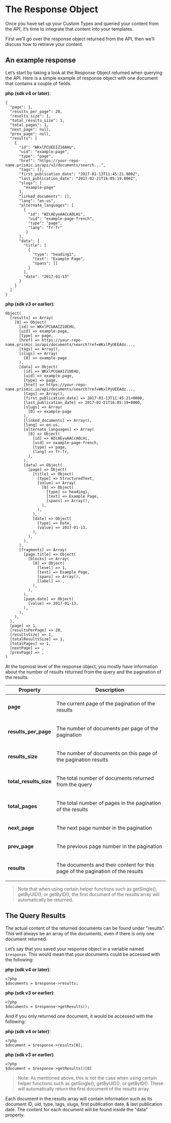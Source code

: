 # The Response Object

Once you have set up your Custom Types and queried your content from the API, it’s time to integrate that content into your templates.

First we’ll go over the response object returned from the API, then we’ll discuss how to retrieve your content.

## An example response

Let’s start by taking a look at the Response Object returned when querying the API. Here is a simple example of response object with one document that contains a couple of fields.

**php (sdk v4 or later)**:

```
{
  "page": 1,
  "results_per_page": 20,
  "results_size": 1,
  "total_results_size": 1,
  "total_pages": 1,
  "next_page": null,
  "prev_page": null,
  "results": [
    {
      "id": "WKxlPCUEEIZ10AHU",
      "uid": "example-page",
      "type": "page",
      "href": "https://your-repo-name.prismic.io/api/v2/documents/search...",
      "tags": [],
      "first_publication_date": "2017-01-13T11:45:21.000Z",
      "last_publication_date": "2017-02-21T16:05:19.000Z",
      "slugs": [
        "example-page"
      ],
      "linked_documents": [],
      "lang": "en-us",
      "alternate_languages": [
        {
          "id": "WZcAEyoAACcA0LHi",
          "uid": "example-page-french",
          "type": "page",
          "lang": "fr-fr"
         }
      ],
      "data": {
        "title": [
          {
            "type": "heading1",
            "text": "Example Page",
            "spans": []
          }
        ],
        "date": "2017-01-13"
      }
    }
  ]
}
```

**php (sdk v3 or earlier)**:

```
Object(
  [results] => Array(
    [0] => Object(
      [id] => WKxlPCUAAIZ10EHU,
      [uid] => example-page,
      [type] => page,
      [href] => https://your-repo-name.prismic.io/api/documents/search?ref=WKxlPyUEEAdz...,
      [tags] => Array(),
      [slugs] => Array(
        [0] => example-page
      ),
      [data] => Object(
        [id] => WKxlPCUAAIZ10EHU,
        [uid] => example-page,
        [type] => page,
        [href] => https://your-repo-name.prismic.io/api/documents/search?ref=WKxlPyUEEAdz...,
        [tags] => Array(),
        [first_publication_date] => 2017-01-13T11:45:21+0000,
        [last_publication_date] => 2017-02-21T16:05:19+0000,
        [slugs] => Array(
          [0] => example-page
        ),
        [linked_documents] => Array(),
        [lang] => en-us,
        [alternate_languages] => Array(
          [0] => Object(
            [id] => WZcAEyoAACcA0LHi,
            [uid] => example-page-french,
            [type] => page,
            [lang] => fr-fr,
          ),
        ),
        [data] => Object(
          [page] => Object(
            [title] => Object(
              [type] => StructuredText,
              [value] => Array(
                [0] => Object(
                  [type] => heading1,
                  [text] => Example Page,
                  [spans] => Array(),
                ),
              ),
            ),
            [date] => Object(
              [type] => Date,
              [value] => 2017-01-13,
            ),
          ),
        ),
      ),
      [fragments] => Array(
        [page.title] => Object(
          [blocks] => Array(
            [0] => Object(
              [level] => 1,
              [text] => Example Page,
              [spans] => Array(),
              [label] => ,
            ),
          ),
        ),
        [page.date] => Object(
          [value] => 2017-01-13,
        ),
      ),
    ),
  ),
  [page] => 1,
  [resultsPerPage] => 20,
  [resultsSize] => 1,
  [totalResultsSize] => 1,
  [totalPages] => 1,
  [nextPage] => ,
  [prevPage] => ,
)
```

At the topmost level of the response object, you mostly have information about the number of results returned from the query and the pagination of the results.

| Property                                 | Description                                                                           |
| ---------------------------------------- | ------------------------------------------------------------------------------------- |
| <strong>page</strong><br/>               | <p>The current page of the pagination of the results</p>                              |
| <strong>results_per_page</strong><br/>   | <p>The number of documents per page of the pagination</p>                             |
| <strong>results_size</strong><br/>       | <p>The number of documents on this page of the pagination results</p>                 |
| <strong>total_results_size</strong><br/> | <p>The total number of documents returned from the query</p>                          |
| <strong>total_pages</strong><br/>        | <p>The total number of pages in the pagination of the results</p>                     |
| <strong>next_page</strong><br/>          | <p>The next page number in the pagination</p>                                         |
| <strong>prev_page</strong><br/>          | <p>The previous page number in the pagination</p>                                     |
| <strong>results</strong><br/>            | <p>The documents and their content for this page of the pagination of the results</p> |

> Note that when using certain helper functions such as getSingle(), getByUID(), or getByID(), the first document of the results array will automatically be returned.

## The Query Results

The actual content of the returned documents can be found under "results". This will always be an array of the documents, even if there is only one document returned.

Let’s say that you saved your response object in a variable named `$response`. This would mean that your documents could be accessed with the following:

**php (sdk v4 or later)**:

```
<?php
$documents = $response->results;
```

**php (sdk v3 or earlier)**:

```
<?php
$documents = $response->getResults();
```

And if you only returned one document, it would be accessed with the following:

**php (sdk v4 or later)**:

```
<?php
$document = $response->results[0];
```

**php (sdk v3 or earlier)**:

```
<?php
$document = $response->getResults()[0]
```

> Note: As mentioned above, this is not the case when using certain helper functions such as getSingle(), getByUID(), or getByID(). These will automatically return the first document of the results array.

Each document in the results array will contain information such as its document ID, uid, type, tags, slugs, first publication date, & last publication date. The content for each document will be found inside the "data" property.
